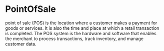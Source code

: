 # PointOfSale
 point of sale (POS) is the location where a customer makes a payment for goods or services. It is also the time and place at which a retail transaction is completed. The POS system is the hardware and software that enables the merchant to process transactions, track inventory, and manage customer data.
